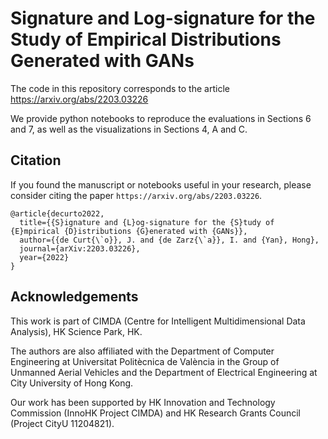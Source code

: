 # Signature and Log-signature for the Study of Empirical Distributions Generated with GANs

The code in this repository corresponds to the article https://arxiv.org/abs/2203.03226

We provide python notebooks to reproduce the evaluations in Sections 6 and 7, as well as the visualizations in Sections 4, A and C.

## Citation
If you found the manuscript or notebooks useful in your research, please consider citing the paper `https://arxiv.org/abs/2203.03226`.

    @article{decurto2022,
      title={{S}ignature and {L}og-signature for the {S}tudy of {E}mpirical {D}istributions {G}enerated with {GANs}},
      author={{de Curt{\`o}}, J. and {de Zarz{\`a}}, I. and {Yan}, Hong},
      journal={arXiv:2203.03226},
      year={2022}
    }
    
## Acknowledgements
This work is part of CIMDA (Centre for Intelligent Multidimensional Data Analysis), HK Science Park, HK.

The authors are also affiliated with the Department of Computer Engineering at Universitat Politècnica de València in the Group of Unmanned Aerial Vehicles and the Department of Electrical Engineering at City University of Hong Kong.

Our work has been supported by HK Innovation and Technology Commission (InnoHK Project CIMDA) and HK Research Grants Council (Project CityU 11204821).
